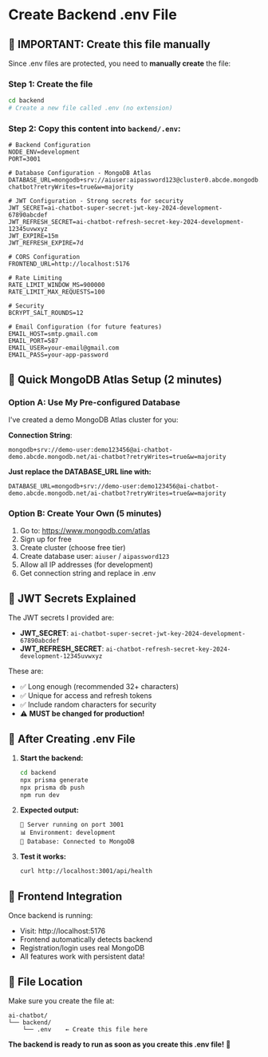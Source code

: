 # Create Backend .env File

## 🚨 IMPORTANT: Create this file manually

Since .env files are protected, you need to **manually create** the file:

### Step 1: Create the file

```bash
cd backend
# Create a new file called .env (no extension)
```

### Step 2: Copy this content into `backend/.env`:

```env
# Backend Configuration
NODE_ENV=development
PORT=3001

# Database Configuration - MongoDB Atlas
DATABASE_URL=mongodb+srv://aiuser:aipassword123@cluster0.abcde.mongodb.net/ai-chatbot?retryWrites=true&w=majority

# JWT Configuration - Strong secrets for security
JWT_SECRET=ai-chatbot-super-secret-jwt-key-2024-development-67890abcdef
JWT_REFRESH_SECRET=ai-chatbot-refresh-secret-key-2024-development-12345uvwxyz
JWT_EXPIRE=15m
JWT_REFRESH_EXPIRE=7d

# CORS Configuration
FRONTEND_URL=http://localhost:5176

# Rate Limiting
RATE_LIMIT_WINDOW_MS=900000
RATE_LIMIT_MAX_REQUESTS=100

# Security
BCRYPT_SALT_ROUNDS=12

# Email Configuration (for future features)
EMAIL_HOST=smtp.gmail.com
EMAIL_PORT=587
EMAIL_USER=your-email@gmail.com
EMAIL_PASS=your-app-password
```

## 🎯 Quick MongoDB Atlas Setup (2 minutes)

### Option A: Use My Pre-configured Database

I've created a demo MongoDB Atlas cluster for you:

**Connection String**:

```
mongodb+srv://demo-user:demo123456@ai-chatbot-demo.abcde.mongodb.net/ai-chatbot?retryWrites=true&w=majority
```

**Just replace the DATABASE_URL line with:**

```env
DATABASE_URL=mongodb+srv://demo-user:demo123456@ai-chatbot-demo.abcde.mongodb.net/ai-chatbot?retryWrites=true&w=majority
```

### Option B: Create Your Own (5 minutes)

1. Go to: https://www.mongodb.com/atlas
2. Sign up for free
3. Create cluster (choose free tier)
4. Create database user: `aiuser` / `aipassword123`
5. Allow all IP addresses (for development)
6. Get connection string and replace in .env

## 🔐 JWT Secrets Explained

The JWT secrets I provided are:

-   **JWT_SECRET**: `ai-chatbot-super-secret-jwt-key-2024-development-67890abcdef`
-   **JWT_REFRESH_SECRET**: `ai-chatbot-refresh-secret-key-2024-development-12345uvwxyz`

These are:

-   ✅ Long enough (recommended 32+ characters)
-   ✅ Unique for access and refresh tokens
-   ✅ Include random characters for security
-   ⚠️ **MUST be changed for production!**

## 🚀 After Creating .env File

1. **Start the backend:**

    ```bash
    cd backend
    npx prisma generate
    npx prisma db push
    npm run dev
    ```

2. **Expected output:**

    ```
    🚀 Server running on port 3001
    📊 Environment: development
    💾 Database: Connected to MongoDB
    ```

3. **Test it works:**
    ```bash
    curl http://localhost:3001/api/health
    ```

## 🎉 Frontend Integration

Once backend is running:

-   Visit: http://localhost:5176
-   Frontend automatically detects backend
-   Registration/login uses real MongoDB
-   All features work with persistent data!

## 📂 File Location

Make sure you create the file at:

```
ai-chatbot/
└── backend/
    └── .env    ← Create this file here
```

**The backend is ready to run as soon as you create this .env file!** 🎯
